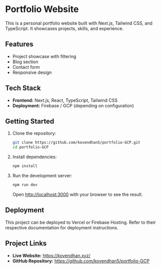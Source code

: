 # Portfolio Website

This is a personal portfolio website built with Next.js, Tailwind CSS, and TypeScript. It showcases projects, skills, and experience.

## Features

*   Project showcase with filtering
*   Blog section
*   Contact form
*   Responsive design

## Tech Stack

*   **Frontend:** Next.js, React, TypeScript, Tailwind CSS
*   **Deployment:** Firebase / GCP (depending on configuration)

## Getting Started

1.  Clone the repository:
    ```bash
    git clone https://github.com/kovendhan5/portfolio-GCP.git
    cd portfolio-GCP
    ```
2.  Install dependencies:
    ```bash
    npm install
    ```
3.  Run the development server:
    ```bash
    npm run dev
    ```
    Open [http://localhost:3000](http://localhost:3000) with your browser to see the result.

## Deployment

This project can be deployed to Vercel or Firebase Hosting. Refer to their respective documentation for deployment instructions.

## Project Links

*   **Live Website:** https://kovendhan.xyz/
*   **GitHub Repository:** https://github.com/kovendhan5/portfolio-GCP
